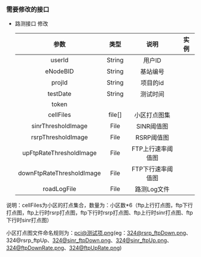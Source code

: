 ### 需要修改的接口

* 路测接口 修改

  |            参数             |   类型   |     说明     |  实例  |
  | :-----------------------: | :----: | :--------: | :--: |
  |          userId           | String |    用户ID    |      |
  |         eNodeBID          | String |    基站编号    |      |
  |          projId           | String |   项目的id    |      |
  |         testDate          | String |    测试时间    |      |
  |           token           |        |            |      |
  |         cellFiles         | file[] |   小区打点图集   |      |
  |    sinrThresholdImage     |  File  |  SINR阈值图   |      |
  |    rsrpThresholdImage     |  File  |  RSRP阈值图   |      |
  |  upFtpRateThresholdImage  |  File  | FTP上行速率阈值图 |      |
  | downFtpRateThresholdImage |  File  | FTP下行速率阈值图 |      |
  |        roadLogFile        |  File  |  路测Log文件   |      |

说明：cellFiles为小区的打点集合，数量为：小区数*6（ftp上行打点图，ftp下行打点图，ftp上行时rsrp打点图，ftp下行时rsrp打点图、ftp上行时sinr打点图、ftp下行时sinr打点图）

 小区打点图文件命名规则为：pci@测试项.png(eg：324@rsrp_ftpDown.png、324@rsrp_ftpUp、324@sinr_ftpDown.png、324@sinr_ftpUp.png、324@ftpDownRate.png、324@ftpUpRate.png)